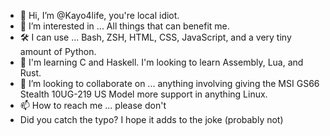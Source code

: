 - 👋 Hi, I’m @Kayo4life, you're local idiot.
- 👀 I’m interested in ... All things that can benefit me.
- 🛠️ I can use ... Bash, ZSH, HTML, CSS, JavaScript, and a very tiny amount of Python.
- 🌱 I'm learning C and Haskell. I'm looking to learn Assembly, Lua, and Rust.
- 💞️ I’m looking to collaborate on ... anything involving giving the MSI GS66 Stealth 10UG-219 US Model more support in anything Linux.
- 📫 How to reach me ... please don't
- Did you catch the typo? I hope it adds to the joke (probably not)
